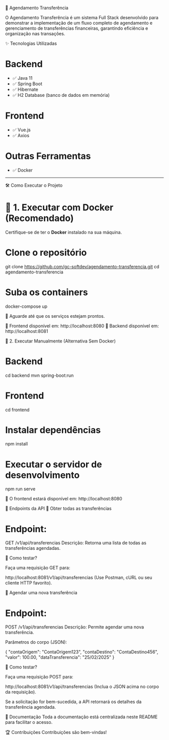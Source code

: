 🚀 Agendamento Transferência

O Agendamento Transferência é um sistema Full Stack desenvolvido para demonstrar a implementação de um fluxo completo 
de agendamento e gerenciamento de transferências financeiras, garantindo eficiência e organização nas transações.

✨ Tecnologias Utilizadas

# **Backend**
- ✅ Java 11
- ✅ Spring Boot
- ✅ Hibernate
- ✅ H2 Database (banco de dados em memória)


# **Frontend**
- ✅ Vue.js
- ✅ Axios

# **Outras Ferramentas**
- ✅ Docker

---

🛠️ Como Executar o Projeto

# 📌 1. Executar com Docker (Recomendado)

Certifique-se de ter o **Docker** instalado na sua máquina.

# Clone o repositório

git clone https://github.com/gc-softdev/agendamento-transferencia.git
cd agendamento-transferencia

# Suba os containers
docker-compose up

🍺 Aguarde até que os serviços estejam prontos.

🍒 Frontend disponível em: http://localhost:8080
🍒 Backend disponível em: http://localhost:8081


📌 2. Executar Manualmente (Alternativa Sem Docker)

# Backend
cd backend
mvn spring-boot:run

# Frontend
cd frontend

# Instalar dependências
npm install

# Executar o servidor de desenvolvimento
npm run serve

🍒 O frontend estará disponível em: http://localhost:8080

📡 Endpoints da API
📍 Obter todas as transferências

# Endpoint:
GET /v1/api/transferencias
Descrição: Retorna uma lista de todas as transferências agendadas.

🔹 Como testar?

Faça uma requisição GET para:

http://localhost:8081/v1/api/transferencias
(Use Postman, cURL ou seu cliente HTTP favorito).

📍 Agendar uma nova transferência

# Endpoint:
POST /v1/api/transferencias
Descrição: Permite agendar uma nova transferência.

Parâmetros do corpo (JSON):

{
"contaOrigem": "ContaOrigem123",
"contaDestino": "ContaDestino456",
"valor": 100.00,
"dataTransferencia": "25/02/2025"
}

🔹 Como testar?

Faça uma requisição POST para:

http://localhost:8081/v1/api/transferencias
(Inclua o JSON acima no corpo da requisição).

Se a solicitação for bem-sucedida, a API retornará os detalhes da transferência agendada.


📄 Documentação
Toda a documentação está centralizada neste README para facilitar o acesso.


🏆 Contribuições
Contribuições são bem-vindas! 
